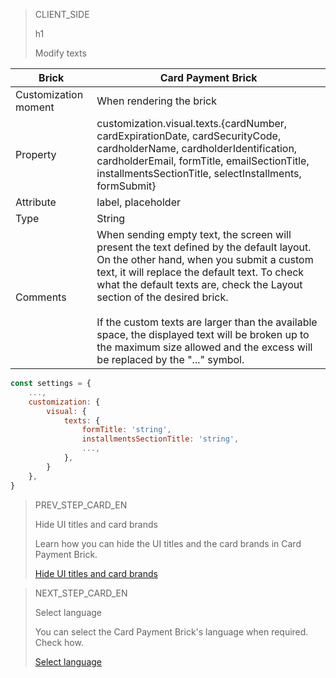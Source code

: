 > CLIENT_SIDE
>
> h1
>
> Modify texts

| Brick  | Card Payment Brick  |
| --- | --- |
| Customization moment  | When rendering the brick  |
| Property  | customization.visual.texts.{cardNumber, cardExpirationDate, cardSecurityCode, cardholderName, cardholderIdentification, cardholderEmail, formTitle, emailSectionTitle, installmentsSectionTitle, selectInstallments, formSubmit}  |
| Attribute  | label, placeholder  |
| Type  | String  |
| Comments  | When sending empty text, the screen will present the text defined by the default layout. On the other hand, when you submit a custom text, it will replace the default text. To check what the default texts are, check the Layout section of the desired brick. <br><br> If the custom texts are larger than the available space, the displayed text will be broken up to the maximum size allowed and the excess will be replaced by the "..." symbol.  |

```javascript
const settings = {
    ...,
    customization: {
        visual: {
            texts: {
                formTitle: 'string',
                installmentsSectionTitle: 'string',
                ...,
            },
        }
    },
}
```

> PREV_STEP_CARD_EN
>
> Hide UI titles and card brands
>
> Learn how you can hide the UI titles and the card brands in Card Payment Brick.
>
> [Hide UI titles and card brands](/developers/en/docs/checkout-bricks/additional-customization/hide-title-and-flags)

> NEXT_STEP_CARD_EN
>
> Select language
>
> You can select the Card Payment Brick's language when required. Check how.
>
> [Select language](/developers/en/docs/checkout-bricks/additional-customization/select-language)